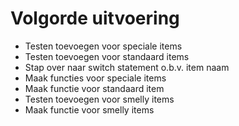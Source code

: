 # Volgorde uitvoering

* Testen toevoegen voor speciale items
* Testen toevoegen voor standaard items
* Stap over naar switch statement o.b.v. item naam
* Maak functies voor speciale items
* Maak functie voor standaard item
* Testen toevoegen voor smelly items
* Maak functie voor smelly items
